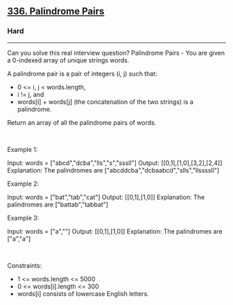<h2><a href="https://leetcode.com/problems/palindrome-pairs/">336. Palindrome Pairs</a></h2><h3>Hard</h3><hr>Can you solve this real interview question? Palindrome Pairs - You are given a 0-indexed array of unique strings words.

A palindrome pair is a pair of integers (i, j) such that:

 * 0 <= i, j < words.length,
 * i != j, and
 * words[i] + words[j] (the concatenation of the two strings) is a palindrome.

Return an array of all the palindrome pairs of words.

 

Example 1:


Input: words = ["abcd","dcba","lls","s","sssll"]
Output: [[0,1],[1,0],[3,2],[2,4]]
Explanation: The palindromes are ["abcddcba","dcbaabcd","slls","llssssll"]


Example 2:


Input: words = ["bat","tab","cat"]
Output: [[0,1],[1,0]]
Explanation: The palindromes are ["battab","tabbat"]


Example 3:


Input: words = ["a",""]
Output: [[0,1],[1,0]]
Explanation: The palindromes are ["a","a"]


 

Constraints:

 * 1 <= words.length <= 5000
 * 0 <= words[i].length <= 300
 * words[i] consists of lowercase English letters.